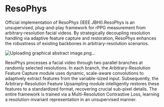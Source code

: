 # ResoPhys
Official implementation of ResoPhys (IEEE JBHI).ResoPhys is an unsupervised, plug-and-play framework for rPPG measurement from arbitrary-resolution facial videos. By strategically decoupling resolution handling via adaptive feature capture and restoration, ResoPhys enhances the robustness of existing backbones in arbitrary-resolution scenarios.

![Uploading graphical abstract image.png…]()

ResoPhys processes a facial video through two parallel branches at randomly selected resolutions. In each branch, the Arbitrary-Resolution Feature Capture module uses dynamic, scale-aware convolutions to adaptively extract features from the variable-sized input. Subsequently, the Arbitrary-Resolution Feature Upsampling module intelligently restores these features to a standardized format, recovering crucial sub-pixel details. The entire framework is trained via a Multi-Resolution Contrastive Loss, learning a resolution-invariant representation in an unsupervised manner.
